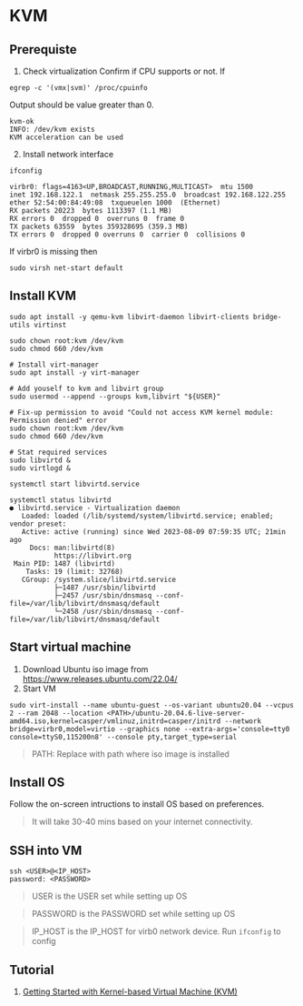 # KVM


## Prerequiste 

1. Check virtualization
Confirm if CPU supports or not. If 

```
egrep -c '(vmx|svm)' /proc/cpuinfo
```
Output should be value greater than 0.

```
kvm-ok 
INFO: /dev/kvm exists 
KVM acceleration can be used
```

2. Install network interface 

```
ifconfig

virbr0: flags=4163<UP,BROADCAST,RUNNING,MULTICAST>  mtu 1500
inet 192.168.122.1  netmask 255.255.255.0  broadcast 192.168.122.255
ether 52:54:00:84:49:08  txqueuelen 1000  (Ethernet)
RX packets 20223  bytes 1113397 (1.1 MB)
RX errors 0  dropped 0  overruns 0  frame 0
TX packets 63559  bytes 359328695 (359.3 MB)
TX errors 0  dropped 0 overruns 0  carrier 0  collisions 0
```

If virbr0 is missing then

```
sudo virsh net-start default
```


## Install KVM

```
sudo apt install -y qemu-kvm libvirt-daemon libvirt-clients bridge-utils virtinst

sudo chown root:kvm /dev/kvm
sudo chmod 660 /dev/kvm

# Install virt-manager
sudo apt install -y virt-manager
 
# Add youself to kvm and libvirt group
sudo usermod --append --groups kvm,libvirt "${USER}"
 
# Fix-up permission to avoid "Could not access KVM kernel module: Permission denied" error
sudo chown root:kvm /dev/kvm
sudo chmod 660 /dev/kvm
 
# Stat required services
sudo libvirtd &
sudo virtlogd &

systemctl start libvirtd.service

systemctl status libvirtd
● libvirtd.service - Virtualization daemon
   Loaded: loaded (/lib/systemd/system/libvirtd.service; enabled; vendor preset:
   Active: active (running) since Wed 2023-08-09 07:59:35 UTC; 21min ago
     Docs: man:libvirtd(8)
           https://libvirt.org
 Main PID: 1487 (libvirtd)
    Tasks: 19 (limit: 32768)
   CGroup: /system.slice/libvirtd.service
           ├─1487 /usr/sbin/libvirtd
           ├─2457 /usr/sbin/dnsmasq --conf-file=/var/lib/libvirt/dnsmasq/default
           └─2458 /usr/sbin/dnsmasq --conf-file=/var/lib/libvirt/dnsmasq/default
```

## Start virtual machine

1. Download Ubuntu iso image from https://www.releases.ubuntu.com/22.04/
2. Start VM

```
sudo virt-install --name ubuntu-guest --os-variant ubuntu20.04 --vcpus 2 --ram 2048 --location <PATH>/ubuntu-20.04.6-live-server-amd64.iso,kernel=casper/vmlinuz,initrd=casper/initrd --network bridge=virbr0,model=virtio --graphics none --extra-args='console=tty0 console=ttyS0,115200n8' --console pty,target_type=serial
```
> PATH: Replace with path where iso image is installed

## Install OS

Follow the on-screen intructions to install OS based on preferences.

> It will take 30-40 mins based on your internet connectivity.

## SSH into VM

```
ssh <USER>@<IP_HOST>
password: <PASSWORD>
```

> USER is the USER set while setting up OS

> PASSWORD is the PASSWORD set while setting up OS

> IP_HOST is the IP_HOST for virb0 network device. Run `ifconfig` to config


## Tutorial

1. [Getting Started with Kernel-based Virtual Machine (KVM)](https://www.youtube.com/watch?v=mAZNlyXVoT4)
